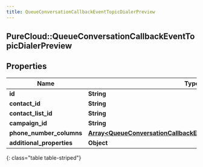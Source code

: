 ```yaml
---
title: QueueConversationCallbackEventTopicDialerPreview
---
```

## PureCloud::QueueConversationCallbackEventTopicDialerPreview

## Properties

|Name | Type | Description | Notes|
|------------ | ------------- | ------------- | -------------|
| **id** | **String** |  | [optional] |
| **contact_id** | **String** |  | [optional] |
| **contact_list_id** | **String** |  | [optional] |
| **campaign_id** | **String** |  | [optional] |
| **phone_number_columns** | [**Array&lt;QueueConversationCallbackEventTopicPhoneNumberColumn&gt;**](QueueConversationCallbackEventTopicPhoneNumberColumn.html) |  | [optional] |
| **additional_properties** | **Object** |  | [optional] |
{: class="table table-striped"}


